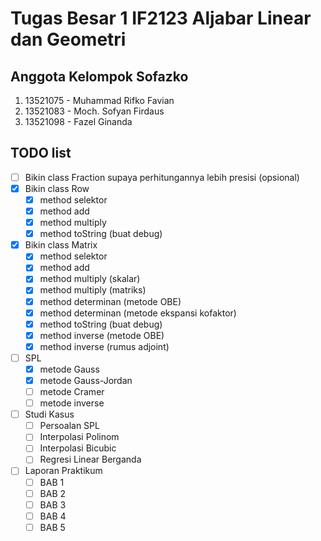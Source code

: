 # Tugas Besar 1 IF2123 Aljabar Linear dan Geometri

## Anggota Kelompok Sofazko
1. 13521075 - Muhammad Rifko Favian
2. 13521083 - Moch. Sofyan Firdaus
3. 13521098 - Fazel Ginanda

## TODO list
- [ ] Bikin class Fraction supaya perhitungannya lebih presisi (opsional)
- [x] Bikin class Row
  - [x] method selektor
  - [x] method add
  - [x] method multiply
  - [x] method toString (buat debug)
- [x] Bikin class Matrix
  - [x] method selektor
  - [x] method add
  - [x] method multiply (skalar)
  - [x] method multiply (matriks)
  - [x] method determinan (metode OBE)
  - [x] method determinan (metode ekspansi kofaktor)
  - [x] method toString (buat debug)
  - [x] method inverse (metode OBE)
  - [x] method inverse (rumus adjoint)
- [ ] SPL
  - [x] metode Gauss
  - [x] metode Gauss-Jordan
  - [ ] metode Cramer
  - [ ] metode inverse
- [ ] Studi Kasus
  - [ ] Persoalan SPL
  - [ ] Interpolasi Polinom
  - [ ] Interpolasi Bicubic
  - [ ] Regresi Linear Berganda
- [ ] Laporan Praktikum
  - [ ] BAB 1
  - [ ] BAB 2
  - [ ] BAB 3
  - [ ] BAB 4
  - [ ] BAB 5

